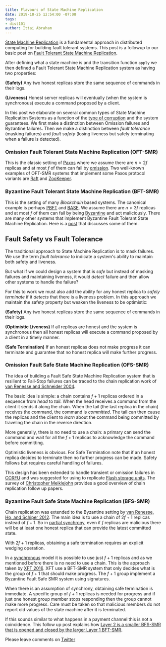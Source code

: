 ```yaml
---
title: Flavours of State Machine Replication
date: 2019-10-25 12:54:00 -07:00
tags:
- dist101
author: Ittai Abraham
---
```


[State Machine Replication](https://www.cs.cornell.edu/fbs/publications/ibmFault.sm.pdf) is a fundamental approach in distributed computing for building fault tolerant systems. This post is a followup to our basic post on [Fault Tolerant State Machine Replication](https://decentralizedthoughts.github.io/2019-10-15-consensus-for-state-machine-replication/).


After defining what a state machine is and the transition function `apply` we then defined a Fault Tolerant State Machine Replication system as having two properties: 

**(Safety)** Any two honest replicas store the same sequence of commands in their logs.

**(Liveness)** Honest server replicas will eventually (when the system is synchronous) execute a command proposed by a client.

In this post we elaborate on several common types of State Machine Replication Systems  as a function of the [type of corruption](https://decentralizedthoughts.github.io/2019-06-07-modeling-the-adversary/) and the system guarantees. We first make a distinction between Omission failures and Byzantine failures. Then we make a distinction between *fault tolerance* (masking failures) and *fault safety* (losing liveness but safely terminating when a failure is detected).   

### Omission Fault Tolerant State Machine Replication (OFT-SMR)

This is the classic setting of [Paxos](https://lamport.azurewebsites.net/pubs/paxos-simple.pdf) where we assume there are $n>2f$ replicas and at most $f$ of them can fail by [omission](https://decentralizedthoughts.github.io/2019-06-07-modeling-the-adversary/).  Two well-known examples of OFT-SMR systems that implement some Paxos protocol variants are [Raft](https://raft.github.io/) and [ZooKeeper](https://www.confluent.io/blog/distributed-consensus-reloaded-apache-zookeeper-and-replication-in-kafka/).

### Byzantine Fault Tolerant State Machine Replication (BFT-SMR)

This is the setting of many *Blockchain* based systems. The canonical example is perhaps [PBFT](http://pmg.csail.mit.edu/papers/osdi99.pdf) and [BASE](http://cygnus-x1.cs.duke.edu/courses/cps210/spring06/papers/base.pdf). We assume there are $n>3f$ replicas and at most $f$ of them can fail by being [Byzantine](https://decentralizedthoughts.github.io/2019-06-07-modeling-the-adversary/) and act maliciously. There are many other systems that implement Byzantine Fault Tolerant State Machine Replication. Here is a [post](https://decentralizedthoughts.github.io/2019-06-23-what-is-the-difference-between/) that discusses some of them.

## Fault Safety vs Fault Tolerance

The traditional approach to State Machine Replication is to mask failures. We use the term *fault tolerance* to indicate a system's ability to maintain both safety and liveness.

But what if we could design a system that is *safe* but instead of masking failures and maintaining liveness, it would *detect* failure and then allow other systems to handle the failure?

For this to work we must also add the ability for any honest replica to *safely terminate* if it *detects* that there is a liveness problem.
In this approach we maintain the safety property but weaken the liveness to be optimistic: 

**(Safety)** Any two honest replicas store the same sequence of commands in their logs.

**(Optimistic Liveness)** If all replicas are honest and the system is synchronous then all honest replicas will execute a command proposed by a client in a timely manner.

**(Safe Termination)** If an honest replicas does not make progress it can terminate and guarantee that no honest replica will make further progress.

### Omission Fault Safe State Machine Replication (OFS-SMR)

The idea of building a Fault Safe State Machine Replication system that is resilient to Fail-Stop failures can be traced to the chain replication work of [van Renesse and Schneider 2004](http://www.cs.cornell.edu/home/rvr/papers/OSDI04.pdf). 

The basic idea is simple: a chain contains $f+1$ replicas ordered in a sequence from *head* to *tail*. When the head receives a command from the client it sends it along the chain. When the tail (the last replica in the chain) receives the command, the command is *committed*. The tail can then cause the replicas and the client to *learn* about the command being committed by traveling the chain in the reverse direction.

More generally, there is no need to use a chain: a primary can send the command and wait for all the $f+1$ replicas to acknowledge the command before committing. 

Optimistic liveness is obvious. For Safe Termination note that if an honest replica decides to terminate then no further progress can be made. Safety follows but requires careful handling of failures.

This design has been extended to handle transient or omission failures in [CORFU](http://www.cs.yale.edu/homes/mahesh/papers/corfumain-final.pdf) and was suggested for using to replicate [Flash storage units](https://www.microsoft.com/en-us/research/wp-content/uploads/2012/01/malki-acmstyle.pdf). The survey of 
[Christopher Meiklejohn](https://paperswelove.org/2015/topic/christopher-meiklejohns-a-brief-history-of-chain-replication/) provides a good overview of chain replication follow up papers.


### Byzantine Fault Safe State Machine Replication (BFS-SMR)

Chain replication was extended to the Byzantine setting by [van Renesse, Ho, and Schiper 2012](http://www.cs.cornell.edu/~ns672/publications/2012OPODIS.pdf). 
The main idea is to use a chain of $2f+1$ replicas instead of $f+1$. So in [partial synchrony](https://decentralizedthoughts.github.io/2019-09-13-flavours-of-partial-synchrony/), even if $f$ replicas are malicious there will be at least one honest replica that can provide the latest committed state.

With $2f+1$ replicas, obtaining a safe termination requires an explicit wedging operation.

In a [synchronous](https://decentralizedthoughts.github.io/2019-06-01-2019-5-31-models/) model it is possible to use just $f+1$ replicas and as we mentioned before there is no need to use a chain. This is the approach taken by [XFT 2016](https://www.usenix.org/system/files/conference/osdi16/osdi16-liu.pdf). XFT use a BFT-SMR system that only decides what is the group of $f+1$ that should make progress. The $f+1$ group implement a Byzantine Fault Safe SMR system using signatures.

When there is an assumption of synchrony, obtaining safe termination is immediate. A specific group of $f+1$ replicas is needed for progress and if just one honest group member stops responding then the group cannot make more progress. Care must be taken so that malicious members do not report old values of the state machine after it is terminated.

If this sounds similar to what happens in a payment channel this is not a coincidence. This follow up post explains how [Layer 2 is a smaller BFS-SMR that is opened and closed by the larger Layer 1 BFT-SMR](https://decentralizedthoughts.github.io/2019-10-25-payment-channels-are-just-a-two-person-bfs-smr-systems/).


Please leave comments on [Twitter](https://twitter.com/ittaia/status/1187864506074046464?s=20)


 

